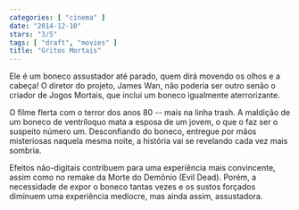 ```yaml
---
categories: [ "cinema" ]
date: "2014-12-10"
stars: "3/5"
tags: [ "draft", "movies" ]
title: "Gritos Mortais"
---
```

Ele é um boneco assustador até parado, quem dirá movendo os olhos e a
cabeça! O diretor do projeto, James Wan, não poderia ser outro senão o
criador de Jogos Mortais, que inclui um boneco igualmente aterrorizante.

O filme flerta com o terror dos anos 80 -- mais na linha trash. A
maldição de um boneco de ventríloquo mata a esposa de um jovem, o
que o faz ser o suspeito número um. Desconfiando do boneco, entregue
por mãos misteriosas naquela mesma noite, a história vai se revelando
cada vez mais sombria.

Efeitos não-digitais contribuem para uma experiência mais convincente,
assim como no remake da Morte do Demônio (Evil Dead). Porém,
a necessidade de expor o boneco tantas vezes e os sustos forçados
diminuem uma experiência medíocre, mas ainda assim, assustadora.
